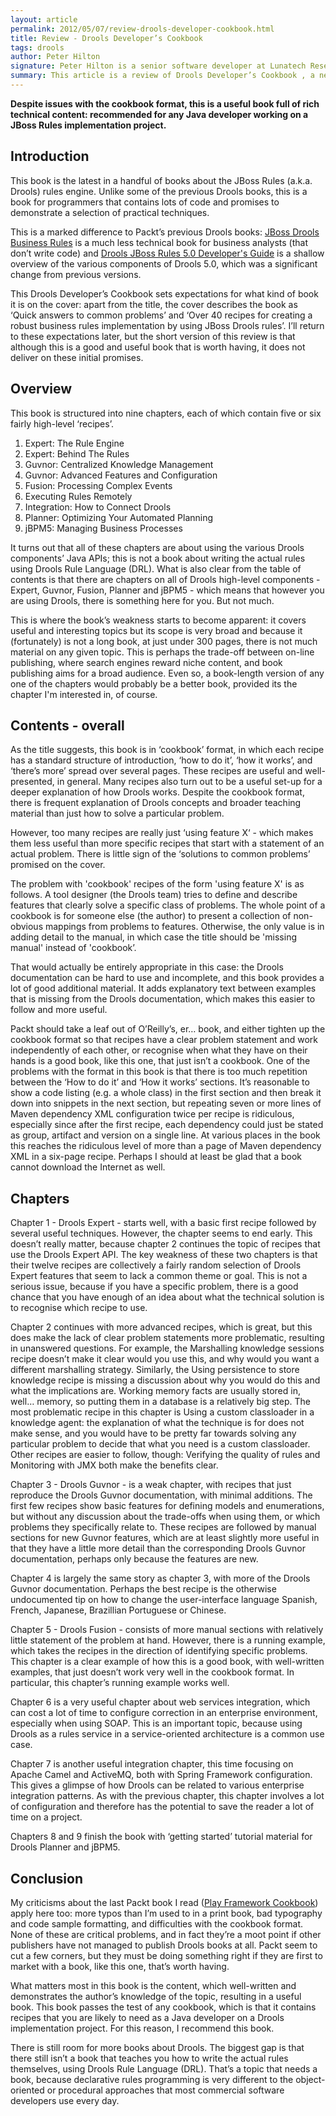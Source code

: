 ```yaml
---
layout: article
permalink: 2012/05/07/review-drools-developer-cookbook.html
title: Review - Drools Developer’s Cookbook
tags: drools
author: Peter Hilton
signature: Peter Hilton is a senior software developer at Lunatech Research, committer on the Play open-source project and co-author of the book Play for Scala.
summary: This article is a review of Drools Developer’s Cookbook , a new book by Lucas Amador from Pack Publishing’s Open Source brand, based on Drools 5.2.0-Final.
---
```


**Despite issues with the cookbook format, this is a useful book full of rich technical content: recommended for any Java developer working on a JBoss Rules implementation project.**

## Introduction

This book is the latest in a handful of books about the JBoss Rules (a.k.a. Drools) rules engine. Unlike some of the previous Drools books, this is a book for programmers that contains lots of code and promises to demonstrate a selection of practical techniques.

This is a marked difference to Packt’s previous Drools books: [JBoss Drools Business Rules](http://www.packtpub.com/jboss-drools-business-rules/book) is a much less technical book for business analysts (that don’t write code) and [Drools JBoss Rules 5.0 Developer's Guide](http://www.packtpub.com/drools-jboss-rules-50-developers-guide/book) is a shallow overview of the various components of Drools 5.0, which was a significant change from previous versions.

This Drools Developer’s Cookbook sets expectations for what kind of book it is on the cover: apart from the title, the cover describes the book as ‘Quick answers to common problems’ and ‘Over 40 recipes for creating a robust business rules implementation by using JBoss Drools rules’. I’ll return to these expectations later, but the short version of this review is that although this is a good and useful book that is worth having, it does not deliver on these initial promises.

## Overview

This book is structured into nine chapters, each of which contain five or six fairly high-level ‘recipes’.

1. Expert: The Rule Engine
1. Expert: Behind The Rules
1. Guvnor: Centralized Knowledge Management
1. Guvnor: Advanced Features and Configuration
1. Fusion: Processing Complex Events
1. Executing Rules Remotely
1. Integration: How to Connect Drools
1. Planner: Optimizing Your Automated Planning
1. jBPM5: Managing Business Processes

It turns out that all of these chapters are about using the various Drools components’ Java APIs; this is not a book about writing the actual rules using Drools Rule Language (DRL). What is also clear from the table of contents is that there are chapters on all of Drools high-level components - Expert, Guvnor, Fusion, Planner and jBPM5 - which means that however you are using Drools, there is something here for you. But not much.

This is where the book’s weakness starts to become apparent: it covers useful and interesting topics but its scope is very broad and because it (fortunately) is not a long book, at just under 300 pages, there is not much material on any given topic. This is perhaps the trade-off between on-line publishing, where search engines reward niche content, and book publishing aims for a broad audience. Even so, a book-length version of any one of the chapters would probably be a better book, provided its the chapter I'm interested in, of course.

## Contents - overall

As the title suggests, this book is in ‘cookbook’ format, in which each recipe has a standard structure of introduction, ‘how to do it’, ‘how it works’, and ‘there’s more’ spread over several pages. These recipes are useful and well-presented, in general. Many recipes also turn out to be a useful set-up for a deeper explanation of how Drools works. Despite the cookbook format, there is frequent explanation of Drools concepts and broader teaching material than just how to solve a particular problem.

However, too many recipes are really just ‘using feature X‘ - which makes them less useful than more specific recipes that start with a statement of an actual problem. There is little sign of the ‘solutions to common problems’ promised on the cover.

The problem with 'cookbook' recipes of the form 'using feature X' is as follows. A tool designer (the Drools team) tries to define and describe features that clearly solve a specific class of problems. The whole point of a cookbook is for someone else (the author) to present a collection of non-obvious mappings from problems to features. Otherwise, the only value is in adding detail to the manual, in which case the title should be 'missing manual' instead of 'cookbook’.

That would actually be entirely appropriate in this case: the Drools documentation can be hard to use and incomplete, and this book provides a lot of good additional material. It adds explanatory text between examples that is missing from the Drools documentation, which makes this easier to follow and more useful.

Packt should take a leaf out of O’Reilly’s, er… book, and either tighten up the cookbook format so that recipes have a clear problem statement and work independently of each other, or recognise when what they have on their hands is a good book, like this one, that just isn’t a cookbook.
One of the problems with the format in this book is that there is too much repetition between the ‘How to do it’ and ‘How it works’ sections. It’s reasonable to show a code listing (e.g. a whole class) in the first section and then break it down into snippets in the next section, but repeating seven or more lines of Maven dependency XML configuration twice per recipe is ridiculous, especially since after the first recipe, each dependency could just be stated as group, artifact and version on a single line. At various places in the book this reaches the ridiculous level of more than a page of Maven dependency XML in a six-page recipe. Perhaps I should at least be glad that a book cannot download the Internet as well.

## Chapters

Chapter 1 - Drools Expert - starts well, with a basic first recipe followed by several useful techniques. However, the chapter seems to end early. This doesn’t really matter, because chapter 2 continues the topic of recipes that use the Drools Expert API. The key weakness of these two chapters is that their twelve recipes are collectively a fairly random selection of Drools Expert features that seem to lack a common theme or goal. This is not a serious issue, because if you have a specific problem, there is a good chance that you have enough of an idea about what the technical solution is to recognise which recipe to use.

Chapter 2 continues with more advanced recipes, which is great, but this does make the lack of clear problem statements more problematic, resulting in unanswered questions. For example, the Marshalling knowledge sessions recipe doesn’t make it clear would you use this, and why would you want a different marshalling strategy. Similarly, the Using persistence to store knowledge recipe is missing a discussion about why you would do this and what the implications are. Working memory facts are usually stored in, well… memory, so putting them in a database is a relatively big step. The most problematic recipe in this chapter is Using a custom classloader in a knowledge agent: the explanation of what the technique is for does not make sense, and you would have to be pretty far towards solving any particular problem to decide that what you need is a custom classloader. Other recipes are easier to follow, though: Verifying the quality of rules and Monitoring with JMX both make the benefits clear.

Chapter 3 - Drools Guvnor - is a weak chapter, with recipes that just reproduce the Drools Guvnor documentation, with minimal additions. The first few recipes show basic features for defining models and enumerations, but without any discussion about the trade-offs when using them, or which problems they specifically relate to. These recipes are followed by manual sections for new Guvnor features, which are at least slightly more useful in that they have a little more detail than the corresponding Drools Guvnor documentation, perhaps only because the features are new.

Chapter 4 is largely the same story as chapter 3, with more of the Drools Guvnor documentation. Perhaps the best recipe is the otherwise undocumented tip on how to change the user-interface language Spanish, French, Japanese, Brazillian Portuguese or Chinese.

Chapter 5 - Drools Fusion - consists of more manual sections with relatively little statement of the problem at hand. However, there is a running example, which takes the recipes in the direction of identifying specific problems. This chapter is a clear example of how this is a good book, with well-written examples, that just doesn’t work very well in the cookbook format. In particular, this chapter’s running example works well.

Chapter 6 is a very useful chapter about web services integration, which can cost a lot of time to configure correction in an enterprise environment, especially when using SOAP. This is an important topic, because using Drools as a rules service in a service-oriented architecture is a common use case.

Chapter 7 is another useful integration chapter, this time focusing on Apache Camel and ActiveMQ, both with Spring Framework configuration. This gives a glimpse of how Drools can be related to various enterprise integration patterns. As with the previous chapter, this chapter involves a lot of configuration and therefore has the potential to save the reader a lot of time on a project.

Chapters 8 and 9 finish the book with ‘getting started’ tutorial material for Drools Planner and jBPM5.

## Conclusion

My criticisms about the last Packt book I read ([Play Framework Cookbook](http://www.lunatech-research.com/archives/2011/09/19/playframework-cookbook-review)) apply here too: more typos than I’m used to in a print book, bad typography and code sample formatting, and difficulties with the cookbook format. None of these are critical problems, and in fact they’re a moot point if other publishers have not managed to publish Drools books at all. Packt seem to cut a few corners, but they must be doing something right if they are first to market with a book, like this one, that’s worth having.

What matters most in this book is the content, which well-written and demonstrates the author’s knowledge of the topic, resulting in a useful book. This book passes the test of any cookbook, which is that it contains recipes that you are likely to need as a Java developer on a Drools implementation project. For this reason, I recommend this book.

There is still room for more books about Drools. The biggest gap is that there still isn’t a book that teaches you how to write the actual rules themselves, using Drools Rule Language (DRL). That’s a topic that needs a book, because declarative rules programming is very different to the object-oriented or procedural approaches that most commercial software developers use every day.

